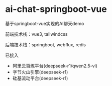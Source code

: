 # ai-chat-springboot-vue
基于springboot-vue实现的AI聊天demo

前端技术栈：vue3, tailwindcss

后端技术栈：springboot, webflux, redis

已接入
- 阿里云百炼平台(deepseek-r1/qwen2.5-vl)
- 字节火山引擎(deepseek-r1)
- 硅基流动平台(deepseek-r1)
